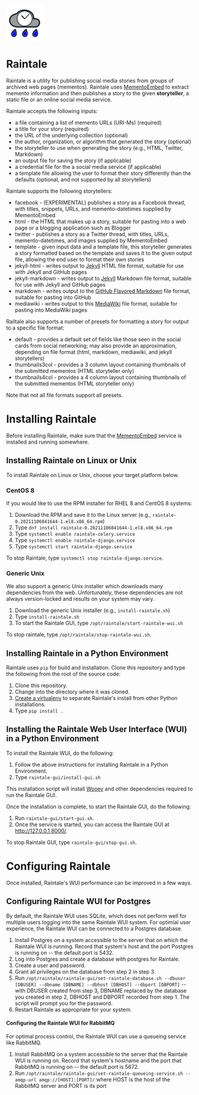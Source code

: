 
<img src="images/raintale-logo.png" width="100px">

# Raintale

Raintale is a utility for publishing social media stories from groups of archived web pages (mementos). Raintale uses [MementoEmbed](https://github.com/oduwsdl/MementoEmbed)
 to extract memento information and then publishes a story to the given **storyteller**, a static file or an online social media service.

Raintale accepts the following inputs:
* a file containing a list of memento URLs (URI-Ms) (required)
* a title for your story (required)
* the URL of the underlying collection (optional)
* the author, organization, or algorithm that generated the story (optional)
* the storyteller to use when generating the story (e.g., HTML, Twitter, Markdown)
* an output file for saving the story (if applicable)
* a credential file for the a social media service (if applicable)
* a template file allowing the user to format their story differently than the defaults (optional, and not supported by all storytellers)

Raintale supports the following storytellers:
* facebook - (EXPERIMENTAL) publishes a story as a Facebook thread, with titles, snippets, URLs, and memento-datetimes supplied by MementoEmbed
* html - the HTML that makes up a story, suitable for pasting into a web page or a blogging application such as Blogger
* twitter - publishes a story as a Twitter thread, with titles, URLs, memento-datetimes, and images supplied by MementoEmbed
* template - given input data and a template file, this storyteller generates a story formatted based on the template and saves it to the given output file, allowing the end user to format their own stories
* jekyll-html - writes output to [Jekyll](https://jekyllrb.com/) HTML file format, suitable for use with Jekyll and GitHub pages
* jekyll-markdown - writes output to [Jekyll](https://jekyllrb.com/) Markdown file format, suitable for use with Jekyll and GitHub pages
* markdown - writes output to the [GitHub Flavored Markdown](https://github.github.com/gfm/) file format, suitable for pasting into GitHub
* mediawiki - writes output to this [MediaWiki](https://www.mediawiki.org/wiki/Help:Formatting) file format, suitable for pasting into MediaWiki pages

Railtale also supports a number of presets for formatting a story for output to a specific file format:
* default - provides a default set of fields like those seen in the social cards from social networking; may also provide an approximation, depending on file format (html, markdown, mediawiki, and jekyll storytellers)
* thumbnails3col - provides a 3 column layout containing thumbnails of the submitted mementos (HTML storyteller only)
* thumbnails4col - provides a 4 column layout containing thumbnails of the submitted mementos (HTML storyteller only)

Note that not all file formats support all presets.

<!-- # Running Raintale

Raintale uses docker-compose to load and execute all dependencies. To run Raintale, do the following:
1. Create a directory on your system
2. Copy docker-compose.yml from this repository into that directory
3. Open a terminal
4. Type: ```docker-compose run raintale tellstory --help``` to find the list of options

For example to create a raw HTML story suitable for pasting, type the following within that prompt:

``
docker-compose run raintale tellstory -i story-mementos.txt --storyteller html -o mystory.html --title "This is My Story Title"	--generated-by "Me"
``

The output will be stored in ``mystory.html``.

To create a twitter story, you will need to create a Twitter app. Log into Twitter from a web browser and visit https://developer.twitter.com/en/apps for more information. Once you have created an app, make a file named ``twitter-credentials.yml``, save it in the same directory, and fill it with the following content.

```
consumer_key: XXXXXX
consumer_secret: XXXXXX
access_token_key: XXXXXX
access_token_secret: XXXXXX
```

Replace the ``XXXXXX`` values with the corresponding values as displayed on your Twitter app page.

Once that is done, type the following within the Docker prompt:

``
docker-compose run raintale tellstory -i story_mementos.txt --storyteller twitter --title "This is My Story Title"	--generated-by "Me” -c twitter-credentials.yml
`` -->

# Installing Raintale

Before installing Raintale, make sure that the [MementoEmbed](https://github.com/oduwsdl/MementoEmbed) service is installed and running somewhere.

## Installing Raintale on Linux or Unix

To install Raintale on Linux or Unix, choose your target platform below.

### CentOS 8

If you would like to use the RPM installer for RHEL 8 and CentOS 8 systems:

1. Download the RPM and save it to the Linux server (e.g., `raintale-0.20211106041644-1.el8.x86_64.rpm`)
2. Type `dnf install raintale-0.20211106041644-1.el8.x86_64.rpm`
3. Type `systemctl enable raintale-celery.service`
4. Type `systemctl enable raintale-django.service`
4. Type `systemctl start raintale-django.service`

To stop Raintale, type `systemctl stop raintale-django.service`.

### Generic Unix

We also support a generic Unix installer which downloads many dependencies from the web. Unfortunately, these dependencies are not always version-locked and results on your system may vary.

1. Download the generic Unix installer (e.g., `install-raintale.sh`)
2. Type `install-raintale.sh`
3. To start the Raintale GUI, type `/opt/raintale/start-raintale-wui.sh`

To stop raintale, type `/opt/raintale/stop-raintale-wui.sh`.

## Installing Raintale in a Python Environment

Raintale uses ```pip``` for build and installation. Clone this repository and type the following from the root of the source code:

1. Clone this repository.
2. Change into the directory where it was cloned.
3. [Create a virtualenv](https://packaging.python.org/guides/installing-using-pip-and-virtual-environments/) to separate Raintale's install from other Python installations.
4. Type ```pip install .``` 

## Installing the Raintale Web User Interface (WUI) in a Python Environment

To install the Raintale WUI, do the following:
1. Follow the above instructions for installing Raintale in a Python Environment.
2. Type `raintale-gui/install-gui.sh`

This installation script will install [Wooey](https://github.com/wooey/Wooey) and other dependencies required to run the Raintale GUI.

Once the installation is complete, to start the Raintale GUI, do the following:
1. Run `raintale-gui/start-gui.sh`.
2. Once the service is started, you can access the Raintale GUI at http://127.0.0.1:8000/. 

To stop Raintale GUI, type `raintale-gui/stop-gui.sh`.

# Configuring Raintale

Once installed, Raintale's WUI performance can be improved in a few ways.

## Configuring Raintale WUI for Postgres

By default, the Raintale WUI uses SQLite, which does not perform well for multiple users logging into the same Raintale WUI system. For optimial user experience, the Raintale WUI can be connected to a Postgres database.

1. Install Postgres on a system accessible to the server that on which the Raintale WUI is running. Record that system's host and the port Postgres is running on -- the default port is 5432.
2. Log into Postgres and create a database with postgres for Raintale.
3. Create a user and password.
4. Grant all privileges on the database from step 2 in step 3.
5. Run `/opt/raintale/raintale-gui/set-raintale-database.sh --dbuser [DBUSER] --dbname [DBNAME] --dbhost [DBHOST] --dbport [DBPORT]` -- with DBUSER created from step 3, DBNAME replaced by the database you created in step 2, DBHOST and DBPORT recorded from step 1. The script will prompt you for the password.
6. Restart Raintale as appropriate for your system.

#### Configuring the Raintale WUI for RabbitMQ

For optimal process control, the Raintale WUI can use a queueing service like RabbitMQ.

1. Install RabbitMQ on a system accessible to the server that the Raintale WUI is running on. Record that system's hostname and the port that RabbitMQ is running on -- the default port is 5672.
2. Run `/opt/raintale/raintale-gui/set-raintale-queueing-service.sh --amqp-url amqp://[HOST]:[PORT]/` where HOST is the host of the RabbitMQ server and PORT is its port
